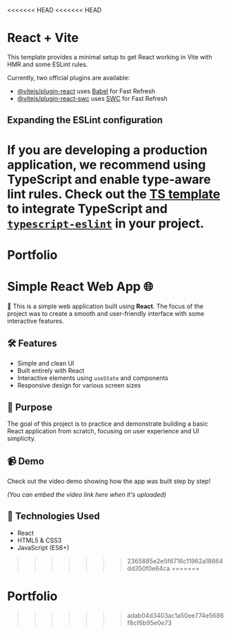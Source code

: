 <<<<<<< HEAD
<<<<<<< HEAD
# React + Vite

This template provides a minimal setup to get React working in Vite with HMR and some ESLint rules.

Currently, two official plugins are available:

- [@vitejs/plugin-react](https://github.com/vitejs/vite-plugin-react/blob/main/packages/plugin-react/README.md) uses [Babel](https://babeljs.io/) for Fast Refresh
- [@vitejs/plugin-react-swc](https://github.com/vitejs/vite-plugin-react-swc) uses [SWC](https://swc.rs/) for Fast Refresh

## Expanding the ESLint configuration

If you are developing a production application, we recommend using TypeScript and enable type-aware lint rules. Check out the [TS template](https://github.com/vitejs/vite/tree/main/packages/create-vite/template-react-ts) to integrate TypeScript and [`typescript-eslint`](https://typescript-eslint.io) in your project.
=======
# Portfolio
# Simple React Web App 🌐

🚀 This is a simple web application built using **React**. The focus of the project was to create a smooth and user-friendly interface with some interactive features.

## 🛠️ Features

- Simple and clean UI
- Built entirely with React
- Interactive elements using `useState` and components
- Responsive design for various screen sizes

## 🎯 Purpose

The goal of this project is to practice and demonstrate building a basic React application from scratch, focusing on user experience and UI simplicity.

## 📹 Demo

Check out the video demo showing how the app was built step by step!

_(You can embed the video link here when it's uploaded)_

## 🧰 Technologies Used

- React
- HTML5 & CSS3
- JavaScript (ES6+)
>>>>>>> 2365885e2e5f6716c11962a18664dd350f0e64ca
=======
# Portfolio
>>>>>>> adab04d3403ac1a50ee774e5686f8cf6b95e0e73
